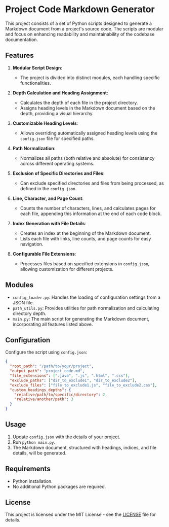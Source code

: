 # Project Code Markdown Generator

This project consists of a set of Python scripts designed to generate a Markdown document from a project's source code. The scripts are modular and focus on enhancing readability and maintainability of the codebase documentation.

## Features

1. **Modular Script Design**:
   - The project is divided into distinct modules, each handling specific functionalities.

2. **Depth Calculation and Heading Assignment**:
   - Calculates the depth of each file in the project directory.
   - Assigns heading levels in the Markdown document based on the depth, providing a visual hierarchy.

3. **Customizable Heading Levels**:
   - Allows overriding automatically assigned heading levels using the `config.json` file for specified paths.

4. **Path Normalization**:
   - Normalizes all paths (both relative and absolute) for consistency across different operating systems.

5. **Exclusion of Specific Directories and Files**:
   - Can exclude specified directories and files from being processed, as defined in the `config.json`.

6. **Line, Character, and Page Count**:
   - Counts the number of characters, lines, and calculates pages for each file, appending this information at the end of each code block.

7. **Index Generation with File Details**:
   - Creates an index at the beginning of the Markdown document.
   - Lists each file with links, line counts, and page counts for easy navigation.

8. **Configurable File Extensions**:
   - Processes files based on specified extensions in `config.json`, allowing customization for different projects.

## Modules

- `config_loader.py`: Handles the loading of configuration settings from a JSON file.
- `path_utils.py`: Provides utilities for path normalization and calculating directory depth.
- `main.py`: The main script for generating the Markdown document, incorporating all features listed above.

## Configuration

Configure the script using `config.json`:

```json
{
  "root_path": "/path/to/your/project",
  "output_path": "project_code.md",
  "file_extensions": [".java", ".js", ".html", ".css"],
  "exclude_paths": ["dir_to_exclude1", "dir_to_exclude2"],
  "exclude_files": ["file_to_exclude1.js", "file_to_exclude2.css"],
  "custom_headings_depths": {
    "relative/path/to/specific/directory": 2,
    "relative/another/path": 3
  }
}
```

## Usage

1. Update `config.json` with the details of your project.
2. Run `python main.py`.
3. The Markdown document, structured with headings, indices, and file details, will be generated.

## Requirements

- Python installation.
- No additional Python packages are required.

## License

This project is licensed under the MIT License - see the [LICENSE](./LICENSE.md) file for details.

